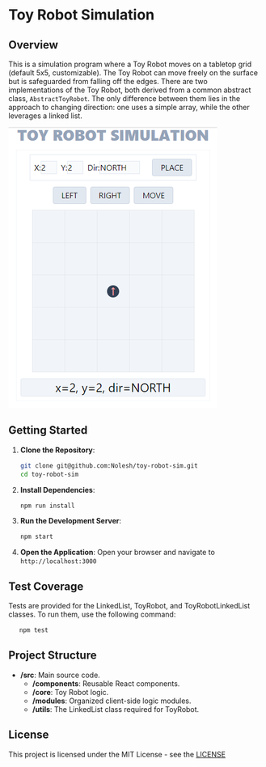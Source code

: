 # Toy Robot Simulation

## Overview

This is a simulation program where a Toy Robot moves on a tabletop grid (default 5x5, customizable). The Toy Robot can move freely on the surface but is safeguarded from falling off the edges. There are two implementations of the Toy Robot, both derived from a common abstract class, `AbstractToyRobot`. The only difference between them lies in the approach to changing direction: one uses a simple array, while the other leverages a linked list.

![toy robot simulation screenshot](https://raw.githubusercontent.com/nolesh/toy-robot-sim/master/public/toy-robot-sim-screenshot.png)

## Getting Started

1. **Clone the Repository**:
   ```bash
   git clone git@github.com:Nolesh/toy-robot-sim.git
   cd toy-robot-sim
   ```

2. **Install Dependencies**:
   ```bash
   npm run install
   ```

3. **Run the Development Server**:
   ```bash
   npm start
   ```

4. **Open the Application**:
    Open your browser and navigate to `http://localhost:3000`

## Test Coverage

Tests are provided for the LinkedList, ToyRobot, and ToyRobotLinkedList classes. To run them, use the following command:
```bash
   npm test
   ```

## Project Structure

- **/src**: Main source code.
  - **/components**: Reusable React components.
  - **/core**: Toy Robot logic.
  - **/modules**: Organized client-side logic modules.
  - **/utils**: The LinkedList class required for ToyRobot.


## License

This project is licensed under the MIT License - see the [LICENSE](LICENSE)